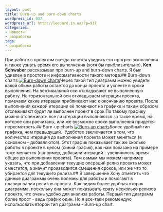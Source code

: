 ```yaml
---
layout: post
title: Burn-up and burn-down charts
wordpress_id: 937
wordpress_url: http://leopard.in.ua/?p=937
categories:
- Новости
- разработка
tags:
- разработка
---
```

При работе с проектом всегда хочется увидить его прогрес выполнения и также узнать время его выполнения (хотя бы приблизительно). **Ken Schwaber** рассказывал про burn-up and burn-down charts. Я был удивлен в простоте и информативности такого метода.## Burn-down charts
[![Burn-down charts](http://leopard.in.ua/wp-content/uploads/2010/01/Burndown.gif "Burn-down charts")](http://leopard.in.ua/wp-content/uploads/2010/01/Burndown.gif)Через такой тип диаграмм можно увидеть какой обьем работы остается до конца проекта и успеете в сроки выполнения. На вертикальной оси откладывают не выполненную работу. На горизонтальной оси откладываем итерации проекта, помечаем какие итерации приближают нас к окончанию проекта. После выполнения каждой итерации её помечают на графике и таким образом отслеживают будет ли выполнен проект в срок.По такому графику можно отслеживать все ли итерации выполняются за такое время, на которое они расчитаны, или же возможно сроки выполнения придется пересмотреть.<!--more-->## Burn-up charts
[![Burn-up charts](http://leopard.in.ua/wp-content/uploads/2010/01/Burnup.gif "Burn-up charts")](http://leopard.in.ua/wp-content/uploads/2010/01/Burnup.gif)Более удобный тип графика, чем предыдущий.  Удобство заключается в том, что количество итерация до выполнения проекта может меняться (в основном - добавляются). Этот график показывает так же сколько работы в проекте в целом (синий график), как нам показано на примере тоже меняется (например, добавили итераций - увеличилось время общее до выполнения проекта). Тем самым мы можем например указать, что при добавлении текущих операций релиз проекта может сместится, а значит производится смещения сроков, или же что то убирается для текущего релиза.## В завершение
Хочу отметить что данные диаграммы очень полезны для работы и помогают в планировании релизов проекта. Как видим более удобная вторая диаграмма, поскольку она может показывать сразу несколько релизов проекта, что очень удобно для анализа работы. Первый тип диаграмм более прост - ведь график один. Но я все-таки рекомендую использовать второй тип диаграмм - Burn-up chart.
